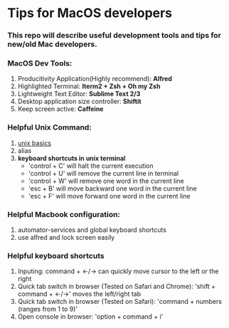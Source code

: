 # Tips for MacOS developers
### This repo will describe useful development tools and tips for new/old Mac developers.

### MacOS Dev Tools: 
1. Producitivity Application(Highly recommend): <b>Alfred</b>
2. Highlighted Terminal: <b>Iterm2 + Zsh + Oh my Zsh</b>
3. Lightweight Text Editor: <b>Sublime Text 2/3</b>
4. Desktop application size controller: <b>Shiftit</b>
5. Keep screen active: <b>Caffeine</b>

### Helpful Unix Command:
1. <a href="#">unix basics</a>
2. alias
3. 
	<b>keyboard shortcuts in unix terminal</b>
	<ul>
		<li>'control + C' will halt the current execution</li>
		<li>'control + U' will remove the current line in terminal</li>
		<li>'control + W' will remove one word in the current line</li>
		<li>'esc + B' will move backward one word in the current line</li>
		<li>'esc + F' will move forward one word in the current line</li>
	</ul>

### Helpful Macbook configuration:
1. automator-services and global keyboard shortcuts
2. use alfred and lock screen easily

### Helpful keyboard shortcuts
1. Inputing: command + &#8592;/&#8594; can quickly move cursor to the left or the right 
2. Quick tab switch in browser (Tested on Safari and Chrome): 'shift + command + &#8592;/&#8594;' moves the left/right tab
3. Quick tab switch in browser (Tested on Safari): 'command + numbers (ranges from 1 to 9)'
4. Open console in browser: 'option + command + i'